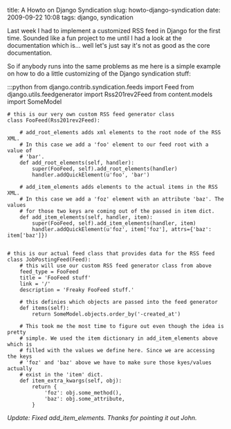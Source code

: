 title: A Howto on Django Syndication
slug: howto-django-syndication
date: 2009-09-22 10:08
tags: django, syndication

Last week I had to implement a customized RSS feed in Django for the first time. Sounded like a fun project to me until I had a look at the documentation which is… well let's just say it's not as good as the core documentation.

So if anybody runs into the same problems as me here is a simple example on how to do a little customizing of the Django syndication stuff:

:::python
	from django.contrib.syndication.feeds import Feed
	from django.utils.feedgenerator import Rss201rev2Feed
	from content.models import SomeModel


	# this is our very own custom RSS feed generator class
	class FooFeed(Rss201rev2Feed):

		# add_root_elements adds xml elements to the root node of the RSS XML.
		# In this case we add a 'foo' element to our feed root with a value of
		# 'bar'.
		def add_root_elements(self, handler):
			super(FooFeed, self).add_root_elements(handler)
			handler.addQuickElement(u'foo', 'bar')

		# add_item_elements adds elements to the actual items in the RSS XML.
		# In this case we add a 'foz' element with an attribute 'baz'. The values
		# for those two keys are coming out of the passed in item dict.
		def add_item_elements(self, handler, item):
			super(FooFeed, self).add_item_elements(handler, item)
			handler.addQuickElement(u'foz', item['foz'], attrs={'baz': item['baz']})


	# this is our actual feed class that provides data for the RSS feed
	class JobPostingFeed(Feed):
		# this will use our custom RSS feed generator class from above
		feed_type = FooFeed
		title = 'FooFeed stuff'
		link = '/'
		description = 'Freaky FooFeed stuff.'

		# this definies which objects are passed into the feed generator
		def items(self):
			return SomeModel.objects.order_by('-created_at')

		# This took me the most time to figure out even though the idea is pretty
		# simple. We used the item dictionary in add_item_elements above which is
		# filled with the values we define here. Since we are accessing the keys
		# 'foz' and 'baz' above we have to make sure those kyes/values actually
		# exist in the 'item' dict.
		def item_extra_kwargs(self, obj):
			return {
				'foz': obj.some_method(),
				'baz': obj.some_attribute,
			}

_Update: Fixed add_item_elements. Thanks for pointing it out John._
